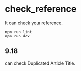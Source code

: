 # check_reference
It can check your reference.

```
npm run lint
npm run dev
```

## 9.18 

can check Duplicated Article Title.

